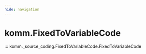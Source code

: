 ```yaml
---
hide: navigation
---
```


# komm.FixedToVariableCode

::: komm._source_coding.FixedToVariableCode.FixedToVariableCode
